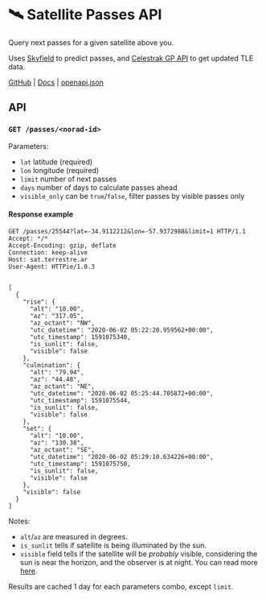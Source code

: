 # 🛰️ Satellite Passes API

Query next passes for a given satellite above you.

Uses [Skyfield](https://github.com/skyfielders/python-skyfield) to predict passes, and [Celestrak GP API](https://celestrak.com/NORAD/documentation/gp-data-formats.php) to get updated TLE data.

[GitHub](https://github.com/redraw/satellite-passes-api) | [Docs](https://satellites.fly.dev/docs) | [openapi.json](https://github.com/redraw/satellite-passes-api/blob/master/app/static/openapi.json)

## API
### `GET /passes/<norad-id>`

Parameters:

- `lat` latitude (required)
- `lon` longitude (required)
- `limit` number of next passes
- `days` number of days to calculate passes ahead
- `visible_only` can be `true`/`false`, filter passes by visible passes only

#### Response example

```
GET /passes/25544?lat=-34.9112212&lon=-57.9372988&limit=1 HTTP/1.1
Accept: */*
Accept-Encoding: gzip, deflate
Connection: keep-alive
Host: sat.terrestre.ar
User-Agent: HTTPie/1.0.3


[
  {
    "rise": {
      "alt": "10.00",
      "az": "317.05",
      "az_octant": "NW",
      "utc_datetime": "2020-06-02 05:22:20.959562+00:00",
      "utc_timestamp": 1591075340,
      "is_sunlit": false,
      "visible": false
    },
    "culmination": {
      "alt": "79.94",
      "az": "44.48",
      "az_octant": "NE",
      "utc_datetime": "2020-06-02 05:25:44.705872+00:00",
      "utc_timestamp": 1591075544,
      "is_sunlit": false,
      "visible": false
    },
    "set": {
      "alt": "10.00",
      "az": "130.38",
      "az_octant": "SE",
      "utc_datetime": "2020-06-02 05:29:10.634226+00:00",
      "utc_timestamp": 1591075750,
      "is_sunlit": false,
      "visible": false
    },
    "visible": false
  }
]
```
Notes:

- `alt`/`az` are measured in degrees.
- `is_sunlit` tells if satellite is being illuminated by the sun.
- `visible` field tells if the satellite will be _probably_ visible, considering the sun is near the horizon, and the observer is at night. You can read more [here](https://www.heavens-above.com/faq.aspx).

Results are cached 1 day for each parameters combo, except `limit`.

